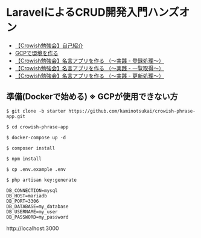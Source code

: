 # LaravelによるCRUD開発入門ハンズオン

- [【Crowish勉強会】自己紹介](https://qiita.com/kami_tsukai/private/fe4a0219fb05a170035b)
- [GCPで環境を作る](https://qiita.com/kami_tsukai/private/a4d0dbc7d0708f00e963)
- [【Crowish勉強会】名言アプリを作る （〜実践 - 登録処理〜）](https://qiita.com/kami_tsukai/private/02cb68cbabc5a6955ee4)
- [【Crowish勉強会】名言アプリを作る （〜実践 - 一覧取得〜）](https://qiita.com/kami_tsukai/private/8161c35cc1897784f9c5)
- [【Crowish勉強会】名言アプリを作る （〜実践 - 更新処理〜）](https://qiita.com/kami_tsukai/private/33c4d623511e9a87b5a9)

## 準備(Dockerで始める) ※ GCPが使用できない方

```
$ git clone -b starter https://github.com/kaminotsukai/crowish-phrase-app.git

$ cd crowish-phrase-app

$ docker-compose up -d

$ composer install

$ npm install

$ cp .env.example .env

$ php artisan key:generate
```

```env:.env
DB_CONNECTION=mysql
DB_HOST=mariadb
DB_PORT=3306
DB_DATABASE=my_database
DB_USERNAME=my_user
DB_PASSWORD=my_password
```

http://localhost:3000


